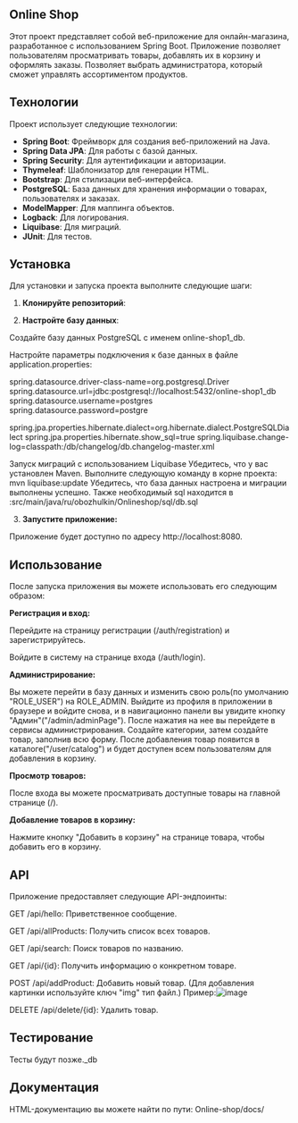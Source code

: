 ## Online Shop

Этот проект представляет собой веб-приложение для онлайн-магазина, разработанное с использованием Spring Boot. Приложение позволяет пользователям просматривать товары, добавлять их в корзину и оформлять заказы. Позволяет выбрать администратора, который сможет управлять ассортиментом продуктов.

## Технологии

Проект использует следующие технологии:

- **Spring Boot**: Фреймворк для создания веб-приложений на Java.
- **Spring Data JPA**: Для работы с базой данных.
- **Spring Security**: Для аутентификации и авторизации.
- **Thymeleaf**: Шаблонизатор для генерации HTML.
- **Bootstrap**: Для стилизации веб-интерфейса.
- **PostgreSQL**: База данных для хранения информации о товарах, пользователях и заказах.
- **ModelMapper**: Для маппинга объектов.
- **Logback**: Для логирования.
- **Liquibase**: Для миграций.
- **JUnit**: Для тестов.

## Установка

Для установки и запуска проекта выполните следующие шаги:

1. **Клонируйте репозиторий**:

2. **Настройте базу данных**:

Создайте базу данных PostgreSQL с именем online-shop1_db.

Настройте параметры подключения к базе данных в файле application.properties:

spring.datasource.driver-class-name=org.postgresql.Driver
spring.datasource.url=jdbc:postgresql://localhost:5432/online-shop1_db
spring.datasource.username=postgres
spring.datasource.password=postgre

spring.jpa.properties.hibernate.dialect=org.hibernate.dialect.PostgreSQLDialect
spring.jpa.properties.hibernate.show_sql=true
spring.liquibase.change-log=classpath:/db/changelog/db.changelog-master.xml

Запуск миграций с использованием Liquibase
Убедитесь, что у вас установлен Maven.
Выполните следующую команду в корне проекта:
mvn liquibase:update
Убедитесь, что база данных настроена и миграции выполнены успешно.
Также необходимый sql находится в :src/main/java/ru/obozhulkin/Onlineshop/sql/db.sql

3. **Запустите приложение:**

Приложение будет доступно по адресу http://localhost:8080.

## Использование

После запуска приложения вы можете использовать его следующим образом:

**Регистрация и вход:**

Перейдите на страницу регистрации (/auth/registration) и зарегистрируйтесь.

Войдите в систему на странице входа (/auth/login).

**Администрирование:**

Вы можете перейти в базу данных и изменить свою роль(по умолчанию "ROLE_USER") на ROLE_ADMIN. Выйдите из профиля в приложении в браузере и войдите снова, и в навигационно панели вы увидите кнопку "Админ"("/admin/adminPage"). После нажатия на нее вы перейдете в сервисы администрирования.
Создайте категории, затем создайте товар, заполнив всю форму. После добавления товар появится в каталоге("/user/catalog") и будет доступен всем пользователям для добавления в корзину.

**Просмотр товаров:**

После входа вы можете просматривать доступные товары на главной странице (/).

**Добавление товаров в корзину:**

Нажмите кнопку "Добавить в корзину" на странице товара, чтобы добавить его в корзину.



## API
Приложение предоставляет следующие API-эндпоинты:

GET /api/hello: Приветственное сообщение.

GET /api/allProducts: Получить список всех товаров.

GET /api/search: Поиск товаров по названию.

GET /api/{id}: Получить информацию о конкретном товаре.

POST /api/addProduct: Добавить новый товар. (Для добавления картинки используйте ключ "img" тип файл.)
Пример:![image](https://github.com/user-attachments/assets/b56ccb20-5c37-4361-80e2-7664016b6f3c)


DELETE /api/delete/{id}: Удалить товар. 

## Тестирование
Тесты будут позже._db

## Документация
HTML-документацию вы можете найти по пути: Online-shop/docs/
